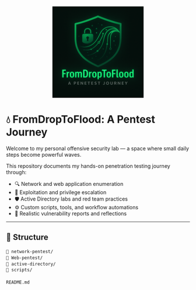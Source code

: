 
<p align="center">
  <img src="Logo.png" width="250"/>
</p>

# 💧 FromDropToFlood: A Pentest Journey

Welcome to my personal offensive security lab — a space where small daily steps become powerful waves.

This repository documents my hands-on penetration testing journey through:

- 🔍 Network and web application enumeration 
- 🎯 Exploitation and privilege escalation 
- 🛡️ Active Directory labs and red team practices 
- ⚙️ Custom scripts, tools, and workflow automations 
- 📄 Realistic vulnerability reports and reflections

---

## 🧭 Structure

```bash
📁 network-pentest/
📁 Web-pentest/
📁 active-directory/
📁 scripts/

README.md

